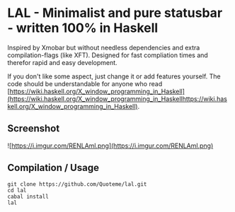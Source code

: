 # LAL - Minimalist and pure statusbar - written 100% in Haskell

Inspired by Xmobar but without needless dependencies and extra
compilation-flags (like XFT). Designed for fast compliation times and
therefor rapid and easy development.

If you don't like some aspect, just change it or add features yourself.
The code should be understandable for anyone who read [https://wiki.haskell.org/X_window_programming_in_Haskell](https://wiki.haskell.org/X_window_programming_in_Haskellhttps://wiki.haskell.org/X_window_programming_in_Haskell).

## Screenshot

![https://i.imgur.com/RENLAml.png](https://i.imgur.com/RENLAml.png)

## Compilation / Usage

```
git clone https://github.com/Quoteme/lal.git
cd lal
cabal install
lal
```
